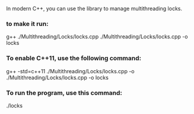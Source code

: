 In modern C++, you can use the <mutex> library to manage multithreading locks. 

### to make it run:
g++ ./Multithreading/Locks/locks.cpp ./Multithreading/Locks/locks.cpp -o locks 
### To enable C++11, use the following command:
g++ -std=c++11 ./Multithreading/Locks/locks.cpp -o ./Multithreading/Locks/locks.cpp -o locks
### To run the program, use this command:
./locks